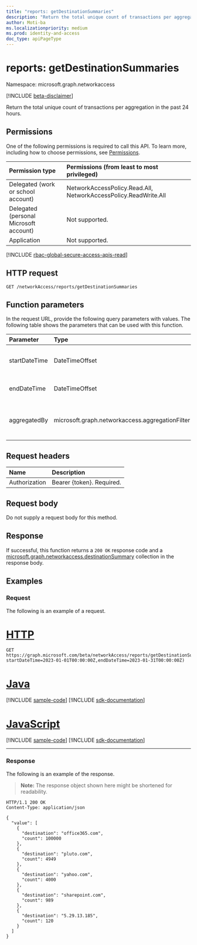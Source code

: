 ```yaml
---
title: "reports: getDestinationSummaries"
description: "Return the total unique count of transactions per aggregation in the past 24 hours."
author: Moti-ba
ms.localizationpriority: medium
ms.prod: identity-and-access
doc_type: apiPageType
---
```


# reports: getDestinationSummaries
Namespace: microsoft.graph.networkaccess

[!INCLUDE [beta-disclaimer](../../includes/beta-disclaimer.md)]

Return the total unique count of transactions per aggregation in the past 24 hours.

## Permissions
One of the following permissions is required to call this API. To learn more, including how to choose permissions, see [Permissions](/graph/permissions-reference).

|Permission type|Permissions (from least to most privileged)|
|:---|:---|
|Delegated (work or school account)|NetworkAccessPolicy.Read.All, NetworkAccessPolicy.ReadWrite.All|
|Delegated (personal Microsoft account)|Not supported.|
|Application|Not supported.|

[!INCLUDE [rbac-global-secure-access-apis-read](../includes/rbac-for-apis/rbac-global-secure-access-apis-read.md)]

## HTTP request

<!-- {
  "blockType": "ignored"
}
-->
``` http
GET /networkAccess/reports/getDestinationSummaries
```

## Function parameters
In the request URL, provide the following query parameters with values.
The following table shows the parameters that can be used with this function.

|Parameter|Type|Description|
|:---|:---|:---|
|startDateTime|DateTimeOffset|Sets the starting date and time.|
|endDateTime|DateTimeOffset|Sets the ending date and time.|
|aggregatedBy|microsoft.graph.networkaccess.aggregationFilter|The aggregation filter used for the summary.|


## Request headers
|Name|Description|
|:---|:---|
|Authorization|Bearer {token}. Required.|

## Request body
Do not supply a request body for this method.

## Response

If successful, this function returns a `200 OK` response code and a [microsoft.graph.networkaccess.destinationSummary](../resources/networkaccess-destinationsummary.md) collection in the response body.

## Examples

### Request
The following is an example of a request.
# [HTTP](#tab/http)
<!-- {
  "blockType": "request",
  "name": "reportsthis.getdestinationsummaries"
}
-->
``` http
GET https://graph.microsoft.com/beta/networkAccess/reports/getDestinationSummaries(aggregatedBy='devices', startDateTime=2023-01-01T00:00:00Z,endDateTime=2023-01-31T00:00:00Z)
```

# [Java](#tab/java)
[!INCLUDE [sample-code](../includes/snippets/java/reportsthisgetdestinationsummaries-java-snippets.md)]
[!INCLUDE [sdk-documentation](../includes/snippets/snippets-sdk-documentation-link.md)]

# [JavaScript](#tab/javascript)
[!INCLUDE [sample-code](../includes/snippets/javascript/reportsthisgetdestinationsummaries-javascript-snippets.md)]
[!INCLUDE [sdk-documentation](../includes/snippets/snippets-sdk-documentation-link.md)]

---

### Response
The following is an example of the response.
>**Note:** The response object shown here might be shortened for readability.
<!-- {
  "blockType": "response",
  "truncated": true,
  "@odata.type": "Collection(microsoft.graph.networkaccess.destinationSummary)"
}
-->
``` http
HTTP/1.1 200 OK
Content-Type: application/json

{
  "value": [
    {
      "destination": "office365.com",
      "count": 100000
    },
    {
      "destination": "pluto.com",
      "count": 4949
    },
    {
      "destination": "yahoo.com",
      "count": 4000
    },
    {
      "destination": "sharepoint.com",
      "count": 989
    },
    {
      "destination": "5.29.13.185",
      "count": 120
    }
  ]
}

```

